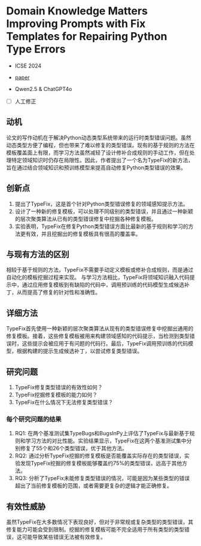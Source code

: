# Domain Knowledge Matters Improving Prompts with Fix Templates for Repairing Python Type Errors

- ICSE 2024

- [paper](https://arxiv.org/pdf/2306.01394)

- Qwen2.5 & ChatGPT4o

- [ ] 人工修正

## 动机

论文的写作动机在于解决Python动态类型系统带来的运行时类型错误问题。虽然动态类型方便了编程，但也带来了难以修复的类型错误。现有的基于规则的方法在模板覆盖面上有限，而学习方法虽然减轻了设计修补合成规则的手动工作，但在处理特定领域知识时仍存在局限性。因此，作者提出了一个名为TypeFix的新方法，旨在通过结合领域知识和预训练模型来提高自动修复Python类型错误的效果。

## 创新点

1. 提出了TypeFix，这是首个针对Python类型错误修复的领域感知提示方法。
2. 设计了一种新的修复模板，可以处理不同级别的类型错误，并且通过一种新颖的层次聚类算法从已有的类型错误修复中挖掘各种修复模板。
3. 实验表明，TypeFix在修复Python类型错误方面比最新的基于规则和学习的方法更有效，并且挖掘出的修复模板具有很高的覆盖率。

## 与现有方法的区别

相较于基于规则的方法，TypeFix不需要手动定义模板或修补合成规则，而是通过自动化的模板挖掘过程来实现。
与学习方法相比，TypeFix将领域知识融入代码提示中，通过应用修复模板到有缺陷的代码中，调用预训练的代码模型生成候选补丁，从而提高了修复的针对性和准确性。

## 详细方法

TypeFix首先使用一种新颖的层次聚类算法从现有的类型错误修复中挖掘出通用的修复模板。接着，这些修复模板被用来构建领域感知的代码提示，当检测到类型错误时，这些提示会被应用于有问题的代码行。最后，TypeFix调用预训练的代码模型，根据构建的提示生成候选补丁，以尝试修复类型错误。

## 研究问题

1. TypeFix修复类型错误的有效性如何？
2. TypeFix挖掘修复模板的能力如何？
3. TypeFix在什么情况下无法修复类型错误？

### 每个研究问题的结果

1. RQ1: 在两个基准测试集TypeBugs和BugsInPy上评估了TypeFix与最新基于规则和学习方法的对比性能。实验结果显示，TypeFix在这两个基准测试集中分别修复了55个和26个类型错误，优于其他方法。
2. RQ2: 通过分析TypeFix挖掘的修复模板是否能覆盖实际存在的类型错误，实验发现TypeFix挖掘的修复模板能够覆盖约75%的类型错误，远高于其他方法。
3. RQ3: 分析了TypeFix未能修复类型错误的情况，可能是因为某些类型的错误超出了当前修复模板的范围，或者需要更复杂的逻辑才能正确修复。

## 有效性威胁

虽然TypeFix在大多数情况下表现良好，但对于非常规或复杂类型的类型错误，其修复能力可能会受到限制。挖掘的修复模板可能不完全适用于所有类型的类型错误，这可能导致某些错误无法被有效修复。